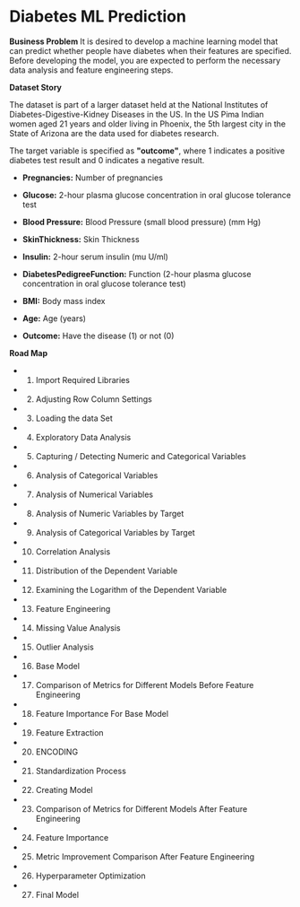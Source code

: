 # Diabetes ML Prediction

**Business Problem**
It is desired to develop a machine learning model that can predict whether people have diabetes when their features are specified. Before developing the model, you are expected to perform the necessary data analysis and feature engineering steps.

**Dataset Story**

The dataset is part of a larger dataset held at the National Institutes of Diabetes-Digestive-Kidney Diseases in the US. In the US Pima Indian women aged 21 years and older living in Phoenix, the 5th largest city in the State of Arizona are the data used for diabetes research.

The target variable is specified as **"outcome"**, where 1 indicates a positive diabetes test result and 0 indicates a negative result.

* **Pregnancies:** Number of pregnancies

* **Glucose:** 2-hour plasma glucose concentration in oral glucose tolerance test

* **Blood Pressure:** Blood Pressure (small blood pressure) (mm Hg)

* **SkinThickness:** Skin Thickness

* **Insulin:** 2-hour serum insulin (mu U/ml)

* **DiabetesPedigreeFunction:** Function (2-hour plasma glucose concentration in oral glucose tolerance test)

* **BMI:** Body mass index

* **Age:** Age (years)

* **Outcome:** Have the disease (1) or not (0)

**Road Map**

* 1. Import Required Libraries

* 2. Adjusting Row Column Settings

* 3. Loading the data Set

* 4. Exploratory Data Analysis

* 5. Capturing / Detecting Numeric and Categorical Variables

* 6. Analysis of Categorical Variables

* 7. Analysis of Numerical Variables

* 8. Analysis of Numeric Variables by Target

* 9. Analysis of Categorical Variables by Target

* 10. Correlation Analysis

* 11. Distribution of the Dependent Variable
      
* 12. Examining the Logarithm of the Dependent Variable

* 13. Feature Engineering

* 14. Missing Value Analysis

* 15. Outlier Analysis

* 16. Base Model

* 17. Comparison of Metrics for Different Models Before Feature Engineering

* 18. Feature Importance For Base Model

* 19. Feature Extraction

* 20. ENCODING

* 21. Standardization Process

* 22. Creating Model

* 23. Comparison of Metrics for Different Models After Feature Engineering

* 24. Feature Importance

* 25. Metric Improvement Comparison After Feature Engineering

* 26. Hyperparameter Optimization
 
* 27. Final Model

